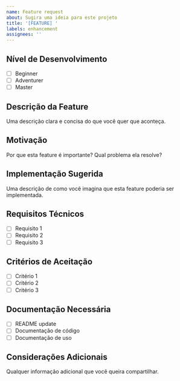 ```yaml
---
name: Feature request
about: Sugira uma ideia para este projeto
title: '[FEATURE] '
labels: enhancement
assignees: ''
---
```


## Nível de Desenvolvimento

- [ ] Beginner
- [ ] Adventurer
- [ ] Master

## Descrição da Feature

Uma descrição clara e concisa do que você quer que aconteça.

## Motivação

Por que esta feature é importante? Qual problema ela resolve?

## Implementação Sugerida

Uma descrição de como você imagina que esta feature poderia ser implementada.

## Requisitos Técnicos

- [ ] Requisito 1
- [ ] Requisito 2
- [ ] Requisito 3

## Critérios de Aceitação

- [ ] Critério 1
- [ ] Critério 2
- [ ] Critério 3

## Documentação Necessária

- [ ] README update
- [ ] Documentação de código
- [ ] Documentação de uso

## Considerações Adicionais

Qualquer informação adicional que você queira compartilhar.
